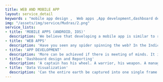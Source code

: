 ```yaml
---
title: WEB AND MOBILE APP
layout: service_detail
keywords : "mobile app design ,  Web apps ,App development,dashboard design,data visualization,"
img: "/assets/img/service/Mudras/2.png"
service_lists:
- title: 'MOBILE APPS (ANDROID, IOS)'
  description: 'We believe that developing a mobile app is similar to reliving a civilization. From a single owner to maximum users, our mobile app design is resilient to handle any challenge that is thrown with force. The next stage of design is complete personalization and interaction at every level. It is a rule of thumb that focusing on front-end experience and back end operations has been no less important than now. We must also remember that today’s design should disrupt the way companies and customers interact. To make this a reality, we are creating sustainable design in every frame. It doesn’t just last longer, it becomes a heritage value.'
- title: 'WEB APPS'
  description: 'Have you seen any spider spinning the web? In the Indic tales, spiders symbolize being caught in the illusion of the physical world. Not until they have seen how the web interacts in the technology space. The power of web makes one make or break antiquity. It is only apt that we at Little Brahma are reimagining the future of the web. As we master design psychology, it is an unwritten rule that in every ideation, we create a social context that favours design dominance. Analysing how design interacts with various devices and mediums, we aim to increase creative effectiveness to make the final output complete with seamless functionality and gesture adaptability. Accelerating and harnessing digital drive is now the norm of the industry. That means, we don’t like trade offs between convenience and security and focus on offering you the best browsing experience. Web apps are becoming magically awesome here.'
- title: 'APP DEVELOPMENT'
  description: 'More can be achieved if there is meeting of minds. It is the basics of war, armies, transactions and design. Going solo is like letting go of an untamed horse into the wilderness. App development is no less. Complete integration from all stakeholders is necessary. We combine data and analytics based insights while optimizing individual touch points to streamline multiple functions and channels to make the app look strong and be strong. This is our way of solving the core of what we call as digital hypothesis. We look for novelty and applicability in the way app functions and performs when challenged with crucial stress tests. This is the hallmark of our app making culture. It’s reinforced and becomes a rule of thumb. We consider all these standards to be the starting point to make a phenomenal app. What you get after this grueling process is not a rehearsal but a final showpiece, ready for encore. '
- title: 'Dashboard design and Reporting'
  description: 'A captain has his wheel. A warrior, his weapon. A manager, his dashboard. It is the command and control center for all forms of troubleshooting that one can aspire for. Being agile and clever, a dashboard should meet the twin standards of speed and robustness. It should not just aim, but direct. Like a dart hitting bull’s eye. This calls for precision in all respects. We combine the best of scientific research and design innovations that cut across traditional discipline boundaries to make our innovation be bold. With resistance to stress, the design encompasses an integrative vision to make every nuance fit and checklist ticked. Taking the frontiers of design diffusion forward across a wide team of experts helps us gain mastery over fundamentals. Making your dashboard into a classy reporting tool with phenomenal design thrown in.'
- title: 'Data Visualization'
  description: 'Can the entire earth be captured into one single frame picture from space? It defies the science of optics and celestial photography. Therefore, the satellite takes a series of images, frames them together and makes one large gigantic picture so full of detail and richness. That’s largest of large photography. Now, what if we had a billion images like that to put together, or better still, hundreds and thousands of complicated data from your server farms to understand a simple equation and derive actionable insights? To steer this big data revolution forward, our team of technology engineers and design platform enthusiasts are making data visualization meet the challenges of tomorrow. It’s about recreating the beauty of digital future with top-notch presentation and to make the most complicated look enduring and everlasting.'
---
```


